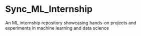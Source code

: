 # Sync_ML_Internship

An ML internship repository showcasing hands-on projects and experiments in machine learning and data science
